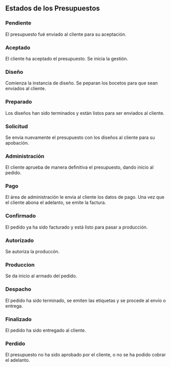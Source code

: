 ## Estados de los Presupuestos

### Pendiente
El presupuesto fué enviado al cliente para su aceptación.

### Aceptado
El cliente ha aceptado el presupuesto. Se inicia la gestión.

### Diseño
Comienza la instancia de diseño. Se peparan los bocetos para que sean enviados al cliente.

### Preparado
Los diseños han sido terminados y están listos para ser enviados al cliente.

### Solicitud
Se envia nuevamente el presupuesto con los diseños al cliente para su apobación.

### Administración
El cliente aprueba de manera definitiva el presupuesto, dando inicio al pedido.

### Pago
El área de administración le envia al cliente los datos de pago. Una vez que el cliente abona el adelanto, se emite la factura.

### Confirmado
El pedido ya ha sido facturado y está listo para pasar a producción.

### Autorizado
Se autoriza la produccón.

### Produccion
Se da inicio al armado del pedido.

### Despacho
El pedido ha sido terminado, se emiten las etiquetas y se procede al envío o entrega.

### Finalizado
El pedido ha sido entregado al cliente.

### Perdido
El presupuesto no ha sido aprobado por el cliente, o no se ha podido cobrar el adelanto.